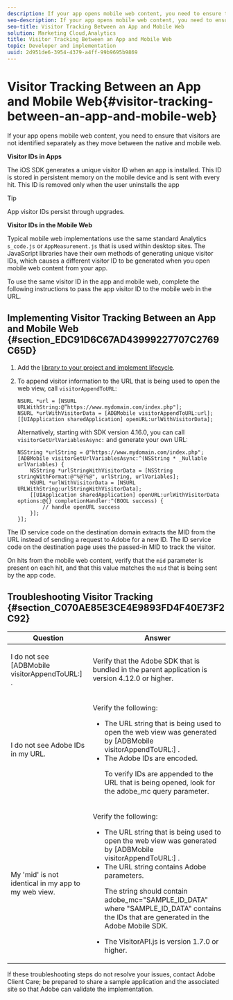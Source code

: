 ```yaml
---
description: If your app opens mobile web content, you need to ensure that visitors are not identified separately as they move between the native and mobile web.
seo-description: If your app opens mobile web content, you need to ensure that visitors are not identified separately as they move between the native and mobile web.
seo-title: Visitor Tracking Between an App and Mobile Web
solution: Marketing Cloud,Analytics
title: Visitor Tracking Between an App and Mobile Web
topic: Developer and implementation
uuid: 2d951de6-3954-4379-a4ff-99b9695b9869
---
```


# Visitor Tracking Between an App and Mobile Web{#visitor-tracking-between-an-app-and-mobile-web}

If your app opens mobile web content, you need to ensure that visitors are not identified separately as they move between the native and mobile web.

 **Visitor IDs in Apps**

The iOS SDK generates a unique visitor ID when an app is installed. This ID is stored in persistent memory on the mobile device and is sent with every hit. This ID is removed only when the user uninstalls the app

>[!TIP]
>
>App visitor IDs persist through upgrades.

**Visitor IDs in the Mobile Web**

Typical mobile web implementations use the same standard Analytics `s_code.js` or `AppMeasurement.js` that is used within desktop sites. The JavaScript libraries have their own methods of generating unique visitor IDs, which causes a different visitor ID to be generated when you open mobile web content from your app.

To use the same visitor ID in the app and mobile web, complete the following instructions to pass the app visitor ID to the mobile web in the URL.

## Implementing Visitor Tracking Between an App and Mobile Web {#section_EDC91D6C67AD43999227707C2769C65D}

1. Add the [library to your project and implement lifecycle](../getting-started/dev-qs.md#concept_13176B6E37F547D6935E37125F457972). 
1. To append visitor information to the URL that is being used to open the web view, call `visitorAppendToURL`: 

   ```
   NSURL *url = [NSURL URLWithString:@”https://www.mydomain.com/index.php"]; 
   NSURL *urlWithVisitorData = [ADBMobile visitorAppendToURL:url]; 
   [[UIApplication sharedApplication] openURL:urlWithVisitorData];
   ```

   Alternatively, starting with SDK version 4.16.0, you can call `visitorGetUrlVariablesAsync:` and generate your own URL:

   ```
   NSString *urlString = @"https://www.mydomain.com/index.php"; 
   [ADBMobile visitorGetUrlVariablesAsync:^(NSString * _Nullable urlVariables) { 
       NSString *urlStringWithVisitorData = [NSString stringWithFormat:@"%@?%@", urlString, urlVariables]; 
       NSURL *urlWithVisitorData = [NSURL URLWithString:urlStringWithVisitorData]; 
       [[UIApplication sharedApplication] openURL:urlWithVisitorData options:@{} completionHandler:^(BOOL success) { 
           // handle openURL success 
       }]; 
   }];
   ```

The ID service code on the destination domain extracts the MID from the URL instead of sending a request to Adobe for a new ID. The ID service code on the destination page uses the passed-in MID to track the visitor.

On hits from the mobile web content, verify that the `mid` parameter is present on each hit, and that this value matches the `mid` that is being sent by the app code.

## Troubleshooting Visitor Tracking {#section_C070AE85E3CE4E9893FD4F40E73F2C92}

<table id="table_49CAA00C9E594111B689F0B0C9350960"> 
 <thead> 
  <tr> 
   <th colname="col1" class="entry"> Question </th> 
   <th colname="col2" class="entry"> Answer </th> 
  </tr> 
 </thead>
 <tbody> 
  <tr> 
   <td colname="col1"> <p>I do not see <span class="codeph"> [ADBMobile visitorAppendToURL:] </span>. </p> </td> 
   <td colname="col2"> <p> Verify that the Adobe SDK that is bundled in the parent application is version 4.12.0 or higher. </p> </td> 
  </tr> 
  <tr> 
   <td colname="col1"> <p>I do not see Adobe IDs in my URL. </p> </td> 
   <td colname="col2"> <p>Verify the following: 
     <ul id="ul_B397D23DA8CA4592AD00D4B8AFBDB038"> 
      <li id="li_76954F2EDDDF48B5A4F0FB1DDEE664B8"> The URL string that is being used to open the web view was generated by <span class="codeph"> [ADBMobile visitorAppendToURL:] </span>. </li> 
      <li id="li_96DA8574493A4ECAB1B36056C17E54D7">The Adobe IDs are encoded. <p>To verify IDs are appended to the URL that is being opened, look for the <span class="codeph"> adobe_mc </span> query parameter. </p> </li> 
     </ul> </p> </td> 
  </tr> 
  <tr> 
   <td colname="col1"> <p>My 'mid' is not identical in my app to my web view. </p> </td> 
   <td colname="col2"> <p>Verify the following: 
     <ul id="ul_4598A23DDA574D1A8ACCDB5F2777229B"> 
      <li id="li_C2F7217516AB45CC9B881940C4AF0D0A"> The URL string that is being used to open the web view was generated by <span class="codeph"> [ADBMobile visitorAppendToURL:] </span>. </li> 
      <li id="li_499B4B24E5F14B988D88222790BE59A1">The URL string contains Adobe parameters. <p>The string should contain <span class="codeph"> adobe_mc="SAMPLE_ID_DATA" </span> where <span class="codeph"> "SAMPLE_ID_DATA" </span> contains the IDs that are generated in the Adobe Mobile SDK. </p> </li> 
      <li id="li_DCED5FE73F304205A01A76070BA61569">The <span class="codeph"> VisitorAPI.js </span> is version 1.7.0 or higher. </li> 
     </ul> </p> </td> 
  </tr> 
 </tbody> 
</table>

If these troubleshooting steps do not resolve your issues, contact Adobe Client Care; be prepared to share a sample application and the associated site so that Adobe can validate the implementation. 
